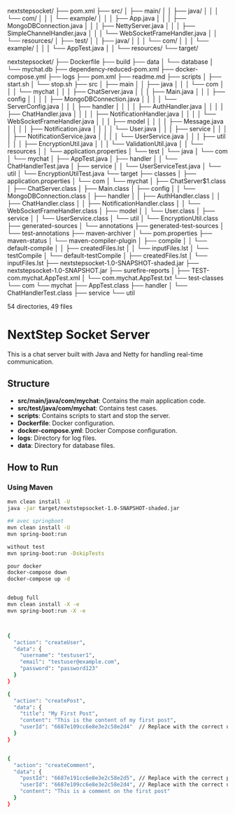 nextstepsocket/
├── pom.xml
├── src/
│   ├── main/
│   │   ├── java/
│   │   │   └── com/
│   │   │       └── example/
│   │   │           ├── App.java
│   │   │           ├── MongoDBConnection.java
│   │   │           ├── NettyServer.java
│   │   │           ├── SimpleChannelHandler.java
│   │   │           └── WebSocketFrameHandler.java
│   │   └── resources/
│   ├── test/
│   │   ├── java/
│   │   │   └── com/
│   │   │       └── example/
│   │   │           └── AppTest.java
│   │   └── resources/
└── target/


nextstepsocket/
├── Dockerfile
├── build
├── data
│   └── database
│       └── mychat.db
├── dependency-reduced-pom.xml
├── docker-compose.yml
├── logs
├── pom.xml
├── readme.md
├── scripts
│   ├── start.sh
│   └── stop.sh
├── src
│   ├── main
│   │   ├── java
│   │   │   └── com
│   │   │       └── mychat
│   │   │           ├── ChatServer.java
│   │   │           ├── Main.java
│   │   │           ├── config
│   │   │           │   ├── MongoDBConnection.java
│   │   │           │   └── ServerConfig.java
│   │   │           ├── handler
│   │   │           │   ├── AuthHandler.java
│   │   │           │   ├── ChatHandler.java
│   │   │           │   ├── NotificationHandler.java
│   │   │           │   └── WebSocketFrameHandler.java
│   │   │           ├── model
│   │   │           │   ├── Message.java
│   │   │           │   ├── Notification.java
│   │   │           │   └── User.java
│   │   │           ├── service
│   │   │           │   ├── NotificationService.java
│   │   │           │   └── UserService.java
│   │   │           ├── util
│   │   │               ├── EncryptionUtil.java
│   │   │               └── ValidationUtil.java
│   │   └── resources
│   │       └── application.properties
│   └── test
│       └── java
│           └── com
│               └── mychat
│                   ├── AppTest.java
│                   ├── handler
│                   │   └── ChatHandlerTest.java
│                   ├── service
│                   │   └── UserServiceTest.java
│                   └── util
│                       └── EncryptionUtilTest.java
└── target
    ├── classes
    │   ├── application.properties
    │   └── com
    │       └── mychat
    │           ├── ChatServer$1.class
    │           ├── ChatServer.class
    │           ├── Main.class
    │           ├── config
    │           │   └── MongoDBConnection.class
    │           ├── handler
    │           │   ├── AuthHandler.class
    │           │   ├── ChatHandler.class
    │           │   ├── NotificationHandler.class
    │           │   └── WebSocketFrameHandler.class
    │           ├── model
    │           │   └── User.class
    │           ├── service
    │           │   └── UserService.class
    │           └── util
    │               └── EncryptionUtil.class
    ├── generated-sources
    │   └── annotations
    ├── generated-test-sources
    │   └── test-annotations
    ├── maven-archiver
    │   └── pom.properties
    ├── maven-status
    │   └── maven-compiler-plugin
    │       ├── compile
    │       │   └── default-compile
    │       │       ├── createdFiles.lst
    │       │       └── inputFiles.lst
    │       └── testCompile
    │           └── default-testCompile
    │               ├── createdFiles.lst
    │               └── inputFiles.lst
    ├── nextstepsocket-1.0-SNAPSHOT-shaded.jar
    ├── nextstepsocket-1.0-SNAPSHOT.jar
    ├── surefire-reports
    │   ├── TEST-com.mychat.AppTest.xml
    │   └── com.mychat.AppTest.txt
    └── test-classes
        └── com
            └── mychat
                ├── AppTest.class
                ├── handler
                │   └── ChatHandlerTest.class
                ├── service
                └── util

54 directories, 49 files


# NextStep Socket Server

This is a chat server built with Java and Netty for handling real-time communication.

## Structure

- **src/main/java/com/mychat**: Contains the main application code.
- **src/test/java/com/mychat**: Contains test cases.
- **scripts**: Contains scripts to start and stop the server.
- **Dockerfile**: Docker configuration.
- **docker-compose.yml**: Docker Compose configuration.
- **logs**: Directory for log files.
- **data**: Directory for database files.

## How to Run
### Using Maven

```sh
mvn clean install -U
java -jar target/nextstepsocket-1.0-SNAPSHOT-shaded.jar

## avec springboot
mvn clean install -U
mvn spring-boot:run

without test
mvn spring-boot:run -DskipTests

pour docker
docker-compose down
docker-compose up -d


debug full
mvn clean install -X -e
mvn spring-boot:run -X -e



{
  "action": "createUser",
  "data": {
    "username": "testuser1",
    "email": "testuser@example.com",
    "password": "password123"
  }
}

{
  "action": "createPost",
  "data": {
    "title": "My First Post",
    "content": "This is the content of my first post",
    "userId": "6687e109cc6e8e3e2c58e2d4"  // Replace with the correct user ID
  }
}


{
  "action": "createComment",
  "data": {
    "postId": "6687e191cc6e8e3e2c58e2d5", // Replace with the correct post ID
    "userId": "6687e109cc6e8e3e2c58e2d4", // Replace with the correct user ID
    "content": "This is a comment on the first post"
  }
}
